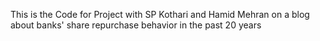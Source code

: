 This is the Code for Project with SP Kothari and Hamid Mehran on a blog about banks' share repurchase behavior in the past 20 years
